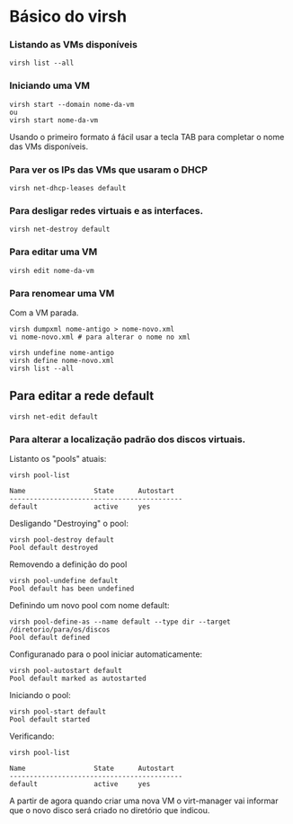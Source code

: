 # Básico do virsh

### Listando as VMs disponíveis
```
virsh list --all
```

### Iniciando uma VM
```
virsh start --domain nome-da-vm
ou
virsh start nome-da-vm
```
Usando o primeiro formato á fácil usar a tecla TAB para completar o nome das VMs disponíveis.

### Para ver os IPs das VMs que usaram o DHCP
```
virsh net-dhcp-leases default
```

### Para desligar redes virtuais e as interfaces.
```
virsh net-destroy default
```

### Para editar uma VM
```
virsh edit nome-da-vm
```
### Para renomear uma VM
Com a VM parada.

```
virsh dumpxml nome-antigo > nome-novo.xml
vi nome-novo.xml # para alterar o nome no xml

virsh undefine nome-antigo
virsh define nome-novo.xml
virsh list --all
```

## Para editar a rede default
```
virsh net-edit default
```

### Para alterar a localização padrão dos discos virtuais.

Listanto os "pools" atuais:
```
virsh pool-list

Name                 State      Autostart
-------------------------------------------
default              active     yes
```

Desligando "Destroying" o pool:
```
virsh pool-destroy default
Pool default destroyed
```

Removendo a definição do pool
```
virsh pool-undefine default
Pool default has been undefined
```

Definindo um novo pool com nome default:
```
virsh pool-define-as --name default --type dir --target /diretorio/para/os/discos
Pool default defined
```

Configuranado para o pool iniciar automaticamente:
```
virsh pool-autostart default
Pool default marked as autostarted
```

Iniciando o pool:
```
virsh pool-start default
Pool default started
```

Verificando:
```
virsh pool-list

Name                 State      Autostart
-------------------------------------------
default              active     yes
```
A partir de agora quando criar uma nova VM o virt-manager vai informar que o novo disco será criado no diretório que indicou.


